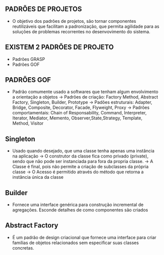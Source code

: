 ## PADRÕES DE PROJETOS
- O objetivo dos padrões de projetos, são tornar componentes reutilizáveis que facilitam a padronização, que permita agilidade para as soluções de problemas recorrentes no desenvovimento do sistema.

## EXISTEM 2 PADRÕES DE PROJETO
- Padrões GRASP
- Padrões GOF

## PADRÕES GOF
- Padrão comumente usado a softwares que tenham algum envolvimento a orientação a objetos
-> Padrões de criação: Factory Method, Abstract Factory, Singleton, Builder, Prototype
-> Padões estruturais: Adapter, Bridge, Composite, Decorator, Facade, Flyweight, Proxy
-> Padrões comportamentais: Chain of Responsability, Command, Interpreter, Iterator, Mediator, Memento, Observer,State,Strategy, Template, Method, Visitor

## Singleton
- Usado quando desejado, que uma classe tenha apenas uma instância na aplicação
-> O construtor da classe fica como privado (private), sendo que não pode ser instanciada para fora da propria classe.
-> A Classe é final, pois não permite a criação de subclasses da própria classe
-> O Acesso é permitido através do método que retorna a instância única da classe

## Builder
- Fornece uma interface genérica para construção incremental de agregações. Esconde detalhes de como componentes são criados

## Abstract Factory
- É um padrão de design criacional que fornece uma interface para criar famílias de objetos relacionados sem especificar suas classes concretas.
